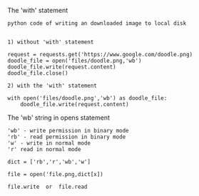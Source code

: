 The 'with' statement


    python code of writing an downloaded image to local disk


    1) without 'with' statement

    request = requests.get('https://www.google.com/doodle.png)
    doodle_file = open('files/doodle.png,'wb') 
    doodle_file.write(request.content)
    doodle_file.close()

    2) with the 'with' statement

    with open('files/doodle.png','wb') as doodle_file:
        doodle_file.write(request.content)





The 'wb' string in opens statement

    'wb' - write permission in binary mode
    'rb' - read permission in binary mode
    'w' - write in normal mode
    'r' read in normal mode

    dict = ['rb','r','wb','w']

    file = open('file.png,dict[x])

    file.write  or  file.read

